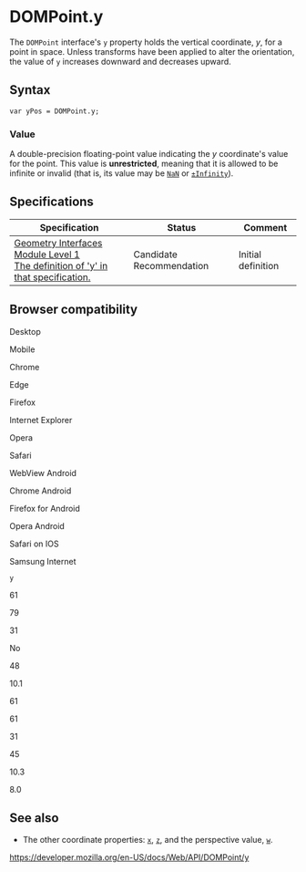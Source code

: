 # DOMPoint.y

The `DOMPoint` interface's `y` property holds the vertical coordinate, _y_, for a point in space. Unless transforms have been applied to alter the orientation, the value of `y` increases downward and decreases upward.

## Syntax

    var yPos = DOMPoint.y;

### Value

A double-precision floating-point value indicating the _y_ coordinate's value for the point. This value is **unrestricted**, meaning that it is allowed to be infinite or invalid (that is, its value may be [`NaN`](https://developer.mozilla.org/en-US/docs/Web/JavaScript/Reference/Global_Objects/NaN) or [`±Infinity`](https://developer.mozilla.org/en-US/docs/Web/JavaScript/Reference/Global_Objects/Infinity)).

## Specifications

<table><thead><tr class="header"><th>Specification</th><th>Status</th><th>Comment</th></tr></thead><tbody><tr class="odd"><td><a href="https://drafts.fxtf.org/geometry/#dom-dompoint-y">Geometry Interfaces Module Level 1<br />
<span class="small">The definition of 'y' in that specification.</span></a></td><td><span class="spec-cr">Candidate Recommendation</span></td><td>Initial definition</td></tr></tbody></table>

## Browser compatibility

Desktop

Mobile

Chrome

Edge

Firefox

Internet Explorer

Opera

Safari

WebView Android

Chrome Android

Firefox for Android

Opera Android

Safari on IOS

Samsung Internet

`y`

61

79

31

No

48

10.1

61

61

31

45

10.3

8.0

## See also

- The other coordinate properties: [`x`](x), [`z`](z), and the perspective value, [`w`](w).

<a href="https://developer.mozilla.org/en-US/docs/Web/API/DOMPoint/y" class="_attribution-link">https://developer.mozilla.org/en-US/docs/Web/API/DOMPoint/y</a>
